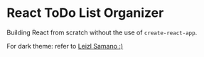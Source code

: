 # React ToDo List Organizer

Building React from scratch without the use of `create-react-app`.

For dark theme: refer to [Leizl Samano :)](https://levelup.gitconnected.com/material-ui-how-to-implement-dark-mode-and-edit-theme-colors-effcfa0893b9)